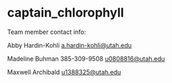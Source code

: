 # captain_chlorophyll

Team member contact info:

Abby Hardin-Kohli 
a.hardin-kohli@utah.edu

Madeline Buhman
385-309-9508
u0808816@utah.edu

Maxwell Archibald 
u1388325@utah.edu
